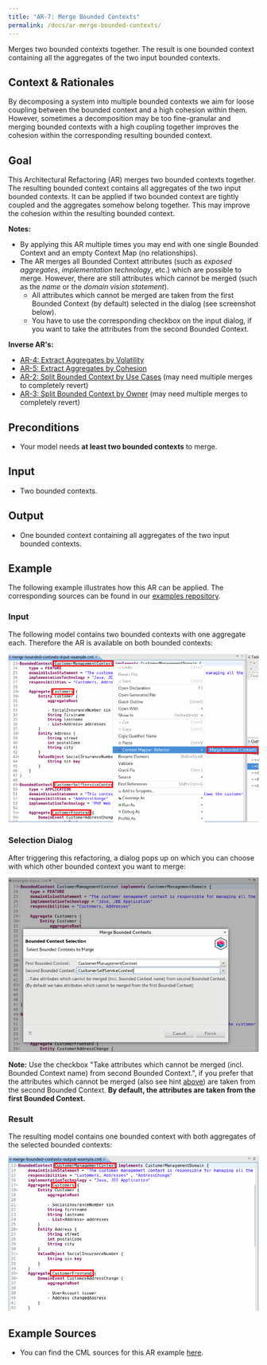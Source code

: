 ```yaml
---
title: "AR-7: Merge Bounded Contexts"
permalink: /docs/ar-merge-bounded-contexts/
---
```


Merges two bounded contexts together. The result is one bounded context containing all the aggregates of the two input bounded
contexts.

## Context & Rationales
By decomposing a system into multiple bounded contexts we aim for loose coupling between the bounded context and a high cohesion 
within them. However, sometimes a decomposition may be too fine-granular and merging bounded contexts with a high
coupling together improves the cohesion within the corresponding resulting bounded context.

## Goal
This Architectural Refactoring (AR) merges two bounded contexts together. The resulting bounded context contains all aggregates
of the two input bounded contexts. It can be applied if two bounded context are tightly coupled and the aggregates somehow
belong together. This may improve the cohesion within the resulting bounded context.

**Notes:**
 * By applying this AR multiple times you may end with one single Bounded Context and an empty Context Map (no relationships).
 * The AR merges all Bounded Context attributes (such as _exposed aggregates_, _implementation technology_, etc.) which are possible
   to merge. However, there are still attributes which cannot be merged (such as the _name_ or the _domain vision statement_).
    * All attributes which cannot be merged are taken from the first Bounded Context (by default) selected in the dialog 
      (see screenshot below).
    * You have to use the corresponding checkbox on the input dialog, if you want to take the attributes from the second Bounded Context.

**Inverse AR's:**
 * [AR-4: Extract Aggregates by Volatility](/docs/ar-extract-aggregates-by-volatility/)
 * [AR-5: Extract Aggregates by Cohesion](/docs/ar-extract-aggregates-by-cohesion/)
 * [AR-2: Split Bounded Context by Use Cases](/docs/ar-split-bounded-context-by-use-cases/) (may need multiple merges to completely revert)
 * [AR-3: Split Bounded Context by Owner](/docs/ar-split-bounded-context-by-owners/) (may need multiple merges to completely revert)
 
## Preconditions
 * Your model needs **at least two bounded contexts** to merge.

## Input
 * Two bounded contexts.
 
## Output
 * One bounded context containing all aggregates of the two input bounded contexts.
 
## Example
The following example illustrates how this AR can be applied. The corresponding sources can be found in our 
[examples repository](https://github.com/ContextMapper/context-mapper-examples/tree/master/src/main/cml/architectural-refactorings).

### Input
The following model contains two bounded contexts with one aggregate each. Therefore the AR is available on both bounded contexts:

<a href="/img/merge-bounded-contexts-input.png">![Merge Bounded Contexts Example Input](/img/merge-bounded-contexts-input.png)</a>

### Selection Dialog
After triggering this refactoring, a dialog pops up on which you can choose with which other bounded context you want to merge:

<a href="/img/merge-bounded-contexts-dialog.png">![Merge Bounded Contexts Example Dialog](/img/merge-bounded-contexts-dialog.png)</a>

<div class="alert alert-custom">
<strong>Note:</strong> Use the checkbox "Take attributes which cannot be merged (incl. Bounded Context name) from second Bounded
Context.", if you prefer that the attributes which cannot be merged (also see hint <a href="#goal">above</a>) are taken from the 
second Bounded Context. <strong>By default, the attributes are taken from the first Bounded Context.</strong>
</div>

### Result
The resulting model contains one bounded context with both aggregates of the selected bounded contexts:

<a href="/img/merge-bounded-contexts-output.png">![Merge Bounded Contexts Example Output](/img/merge-bounded-contexts-output.png)</a>

## Example Sources
 * You can find the CML sources for this AR example 
   [here](https://github.com/ContextMapper/context-mapper-examples/tree/master/src/main/cml/architectural-refactorings/AR-7-Merge-Bounded-Contexts).
